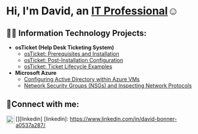 <h1>Hi, I'm David, an <a href="https://linkedin.com/in/david-bonner-a0537a287">IT Professional</a>☺</h1>

<h2>👨‍💻 Information Technology Projects:</h2>

- <b>osTicket (Help Desk Ticketing System)</b>
  - [osTicket: Prerequisites and Installation](https://github.com/David-Bonner/osticket-prereqs)
  - [osTicket: Post-Installation Configuration](https://github.com/David-Bonner/post-install-config)
  - [osTicket: Ticket Lifecycle Examples](https://github.com/David-Bonner/ticket-lifecycle)
- <b>Microsoft Azure</b>
  - [Configuring Active Directory within Azure VMs](https://github.com/David-Bonner/configure-ad)
  - [Network Security Groups (NSGs) and Inspecting Network Protocols](https://github.com/joshmadakorcc/azure-network-protocols)

<h2>🤳Connect with me:</h2>

[<img align="left" alt="Josh | LinkedIn" width="22px" src="https://cdn.jsdelivr.net/npm/simple-icons@v3/icons/linkedin.svg" />][linkedin]
[linkedin]: https://www.linkedin.com/in/david-bonner-a0537a287/
